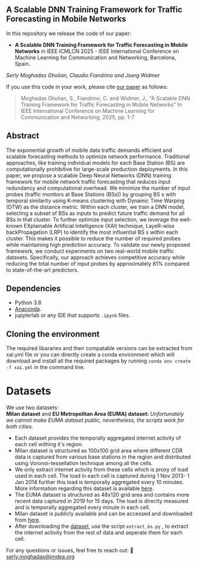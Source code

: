 ## A Scalable DNN Training Framework for Traffic Forecasting in Mobile Networks

In this repository we release the code of our paper:
- **A Scalable DNN Training Framework for Traffic Forecasting in Mobile Networks** in IEEE ICMLCN 2025 - IEEE  International Conference on Machine Learning for Communication and Networking, Barcelona, Spain.

*Serly Moghadas Gholian, Claudio Fiandrino and Joerg Widmer*

If you use this code in your work, please cite [our paper](https://dspace.networks.imdea.org/bitstream/handle/20.500.12761/1908/authors%27%20version.pdf?sequence=2&isAllowed=y) as follows: 
> Moghadas Gholian, S., Fiandrino, C. and Widmer, J., "A Scalable DNN Training Framework for Traffic Forecasting in Mobile Networks" In IEEE International Conference on Machine Learning for Communication and Networking, 2025, pp. 1-7

## Abstract

The exponential growth of mobile data traffic demands efficient and scalable forecasting methods to optimize network performance. Traditional approaches, like training individual models for each Base Station (BS) are computationally prohibitive for large-scale production deployments. In this paper, we propose a scalable Deep Neural Networks (DNN) training framework for mobile network traffic forecasting that reduces input redundancy and computational overhead. We minimize the number of input probes (traffic monitors at Base Stations (BSs)) by grouping BS s with temporal similarity using K-means clustering with Dynamic Time Warping (DTW) as the distance metric. Within each cluster, we train a DNN model, selecting a subset of BSs as inputs to predict future traffic demand for all BSs in that cluster. To further optimize input selection, we leverage the well-known EXplainable Artificial Intelligence (XAI) technique, LayeR-wise backPropagation (LRP) to identify the most influential BS s within each cluster. This makes it possible to reduce the number of required probes while maintaining high prediction accuracy. To validate our newly proposed framework, we conduct experiments on two real-world mobile traffic datasets. Specifically, our approach achieves competitive accuracy while reducing the total number of input probes by approximately 81% compared to state-of-the-art predictors.

## Dependencies 
- Python 3.8
- [Anaconda](https://www.anaconda.com/products/distribution). 
- jupyterlab or any IDE that supports `.ipynb` files.

## Cloning the environment
The required libararies and their compatable versions can be extracted from xai.yml file or you can directly create a conda environment which will download and install all the required packages by running `conda env create -f xai.yml` in the command line.

# Datasets
We use two datasets:\
**Milan dataset** and **EU Metropolitan Area (EUMA) dataset:**
*Unfortunately we cannot make EUMA dataset public, nevertheless, the scripts work for both cities.* 
- Each dataset provides the temporally aggregated internet activity of each cell withing it's region.
-  Milan dataset is structured as 100x100 grid area where different CDR data is captured from various base stations in the region and distributed using Voronoi-tessellation technique among all the cells.
- We only extract internet activity from these cells which is proxy of load used in each cell. The load in each cell is captured during 1 Nov 2013- 1 Jan 2014 further this load is temporally aggregated every 10 minutes. More information regarding this dataset is available [here](https://doi.org/10.1038/sdata.2015.55). 
- The EUMA dataset is structured as 48x120 grid area and contains more recent data captured in 2019 for 15 days. The load is direclty measured and is temporally aggregated every minute in each cell.
- Milan dataset is publicly available and can be accessed and downloaded from [here](https://doi.org/10.7910/DVN/EGZHFV).
-  After downloading the [dataset](https://doi.org/10.7910/DVN/EGZHFV), use the script `extract_bs.py` , to extract the internet activity from the rest of data and seperate them for each cell. 


For any questions or issues, feel free to reach out:
📧 serly.moghadas@imdea.org